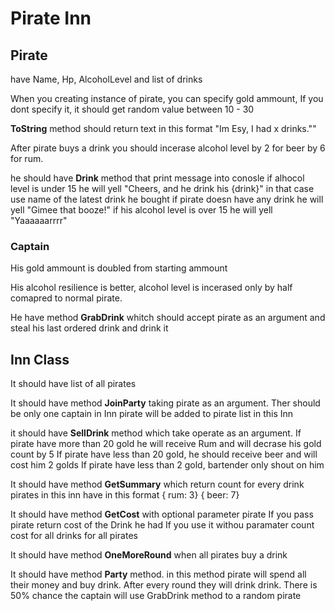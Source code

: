# Pirate Inn


## Pirate
have Name, Hp, AlcoholLevel and list of drinks

When you creating instance of pirate, you can specify gold ammount, If you dont specify it, it should get random value between 10 - 30

**ToString** method should return text in this format  "Im Esy, I had x drinks.""

After pirate buys a drink you should incerase alcohol level by 2 for beer by 6 for rum.

he should have **Drink** method that print message into conosle
	if alhocol level is under 15 he will yell "Cheers, and he drink his {drink}" 
	in that case use name of the latest drink he bought
	if pirate doesn have any drink he will yell "Gimee that booze!"
	if his alcohol level is over 15 he will yell "Yaaaaaarrrr"

### Captain

His gold ammount is doubled from starting ammount

His alcohol resilience is better, alcohol level is incerased only by half comapred to normal pirate.

He have method **GrabDrink** whitch should accept pirate as an argument and steal his last ordered drink and drink it



## Inn Class
It should have list of all pirates

It should have method **JoinParty** taking pirate as an argument.
	Ther should be only one captain in Inn
	pirate will be added to pirate list in this Inn

it should have **SellDrink** method which take operate as an argument.
	If pirate have more than 20 gold he will receive Rum and will decrase his gold count by 5
	If pirate have less than 20 gold, he should receive beer and will cost him 2 golds
	If pirate have less than 2 gold, bartender only shout on him

It should have method **GetSummary** which return count for every drink pirates in this inn have in this format
	{ rum: 3}
	{ beer: 7}

It should have method **GetCost** with optional parameter pirate
	If you pass pirate return cost of the Drink he had
	If you use it withou paramater count cost for all drinks for all pirates

It should have method **OneMoreRound** when all pirates buy a drink

It should have method **Party** method. in this method pirate will spend all their money and buy drink. After every round they will drink drink.
	There is 50% chance the captain will use GrabDrink method to a random pirate
